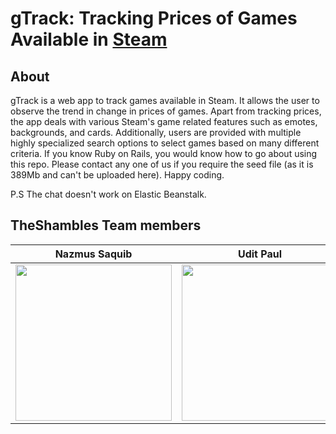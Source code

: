 # gTrack: Tracking Prices of Games Available in [Steam](https://store.steampowered.com/)

## About
gTrack is a web app to track games available in Steam. It allows the user to observe the trend in change in prices of games. Apart from tracking prices, the app deals with various Steam's game related features such as emotes, backgrounds, and cards. Additionally, users are provided with multiple highly specialized search options to select games based on many different criteria. If you know Ruby on Rails, you would know how to go about using this repo. Please contact any one of us if you require the seed file (as it is 389Mb and can't be uploaded here). Happy coding.

P.S The chat doesn't work on Elastic Beanstalk.

## TheShambles Team members
Nazmus Saquib|Udit Paul|Alex|Michael
:-----------:|:-------:|:--:|:------:
<img src="pictures/nazmus-saquib.jpg" height="250px">|<img src="pictures/Paul_headshot.jpg" height="250px">|<img src="pictures/alexface.png" height="250px">|<img src="pictures/magzhan.jpg" height="250px">
